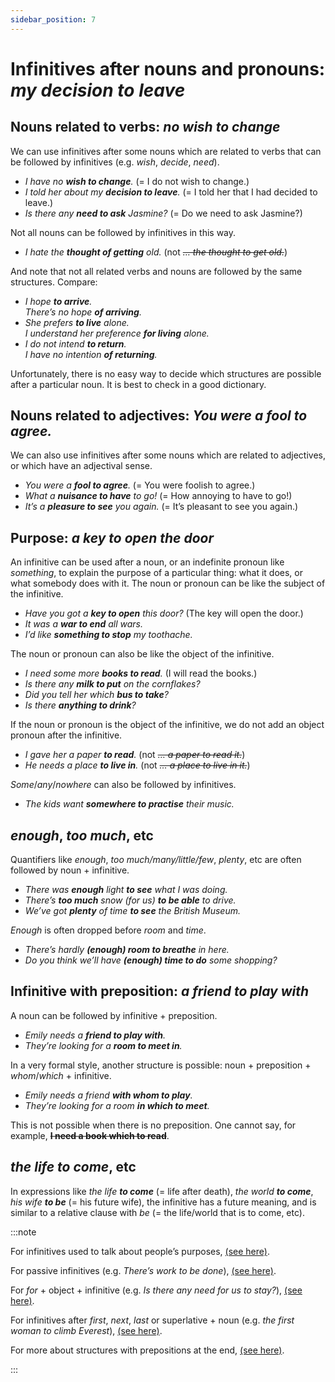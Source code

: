 ```yaml
---
sidebar_position: 7
---
```


# Infinitives after nouns and pronouns: *my decision to leave*

## Nouns related to verbs: *no wish to change*

We can use infinitives after some nouns which are related to verbs that can be followed by infinitives (e.g. *wish*, *decide*, *need*).

- *I have no **wish to change**.* (= I do not wish to change.)
- *I told her about my **decision to leave**.* (= I told her that I had decided to leave.)
- *Is there any **need to ask** Jasmine?* (= Do we need to ask Jasmine?)

Not all nouns can be followed by infinitives in this way.

- *I hate the **thought of getting** old.* (not *~~… the thought to get old.~~*)

And note that not all related verbs and nouns are followed by the same structures. Compare:

- *I hope **to arrive**.*  
  *There’s no hope **of arriving**.*
- *She prefers **to live** alone.*  
  *I understand her preference **for living** alone.*
- *I do not intend **to return**.*  
  *I have no intention **of returning**.*

Unfortunately, there is no easy way to decide which structures are possible after a particular noun. It is best to check in a good dictionary.

## Nouns related to adjectives: *You were a fool to agree.*

We can also use infinitives after some nouns which are related to adjectives, or which have an adjectival sense.

- *You were a **fool to agree**.* (= You were foolish to agree.)
- *What a **nuisance to have** to go!* (= How annoying to have to go!)
- *It’s a **pleasure to see** you again.* (= It’s pleasant to see you again.)

## Purpose: *a key to open the door*

An infinitive can be used after a noun, or an indefinite pronoun like *something*, to explain the purpose of a particular thing: what it does, or what somebody does with it. The noun or pronoun can be like the subject of the infinitive.

- *Have you got a **key to open** this door?* (The key will open the door.)
- *It was a **war to end** all wars.*
- *I’d like **something to stop** my toothache.*

The noun or pronoun can also be like the object of the infinitive.

- *I need some more **books to read**.* (I will read the books.)
- *Is there any **milk to put** on the cornflakes?*
- *Did you tell her which **bus to take**?*
- *Is there **anything to drink**?*

If the noun or pronoun is the object of the infinitive, we do not add an object pronoun after the infinitive.

- *I gave her a paper **to read**.* (not *~~… a paper to read it.~~*)
- *He needs a place **to live in**.* (not *~~… a place to live in it.~~*)

*Some*/*any*/*nowhere* can also be followed by infinitives.

- *The kids want **somewhere to practise** their music.*

## *enough*, *too much*, etc

Quantifiers like *enough*, *too much/many/little/few*, *plenty*, etc are often followed by noun + infinitive.

- *There was **enough** light **to see** what I was doing.*
- *There’s **too much** snow (for us) **to be able** to drive.*
- *We’ve got **plenty** of time **to see** the British Museum.*

*Enough* is often dropped before *room* and *time*.

- *There’s hardly **(enough) room to breathe** in here.*
- *Do you think we’ll have **(enough) time to do** some shopping?*

## Infinitive with preposition: *a friend to play with*

A noun can be followed by infinitive + preposition.

- *Emily needs a **friend to play with**.*
- *They’re looking for a **room to meet in**.*

In a very formal style, another structure is possible: noun + preposition + *whom*/*which* + infinitive.

- *Emily needs a friend **with whom to play**.*
- *They’re looking for a room **in which to meet**.*

This is not possible when there is no preposition. One cannot say, for example, **~~I need a book which to read~~**.

## *the life to come*, etc

In expressions like *the life **to come*** (= life after death), *the world **to come***, *his wife **to be*** (= his future wife), the infinitive has a future meaning, and is similar to a relative clause with *be* (= the life/world that is to come, etc).

:::note

For infinitives used to talk about people’s purposes, [(see here)](./../infinitives-ing-forms-and-past-participles-other-uses/infinitive-of-purpose-i-sat-down-to-rest).

For passive infinitives (e.g. *There’s work to be done*), [(see here)](./active-and-passive-infinitive-with-similar-meaning).

For *for* + object + infinitive (e.g. *Is there any need for us to stay?*), [(see here)](./../infinitives-ing-forms-and-past-participles-other-uses/for-to#after-nouns-its-a-good-idea-for-us-to-).

For infinitives after *first*, *next*, *last* or superlative + noun (e.g. *the first woman to climb Everest*), [(see here)](./infinitives-after-adjectives-pleased-to-see-you#superlatives-etc-the-oldest-athlete-to-win-).

For more about structures with prepositions at the end, [(see here)](./../prepositions/prepositions-at-the-ends-of-clauses).

:::
